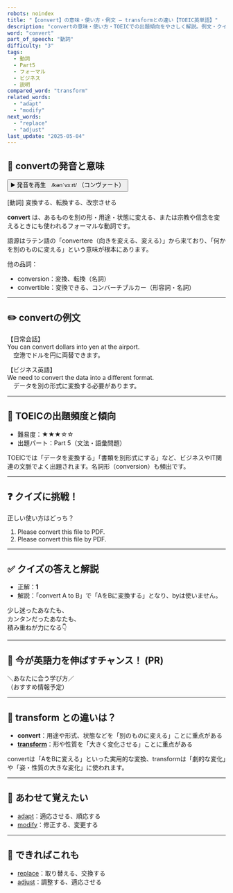 ```yaml
---
robots: noindex
title: "【convert】の意味・使い方・例文 ― transformとの違い【TOEIC英単語】"
description: "convertの意味・使い方・TOEICでの出題傾向をやさしく解説。例文・クイズ付きでtransformとの違いもわかりやすく学べます。"
word: "convert"
part_of_speech: "動詞"
difficulty: "3"
tags:
  - 動詞
  - Part5
  - フォーマル
  - ビジネス
  - 説明
compared_word: "transform"
related_words:
  - "adapt"
  - "modify"
next_words:
  - "replace"
  - "adjust"
last_update: "2025-05-04"
---
```


## 🔰 convertの発音と意味

<button class="play-audio" onclick="playTTS('convert')">
  <span class="play-audio-main">
    ▶️ 発音を再生　/kənˈvɜːrt/
  </span>
  <span class="play-audio-sub">
    （コンヴァート）
  </span>
</button>

[動詞] 変換する、転換する、改宗させる

**convert** は、あるものを別の形・用途・状態に変える、または宗教や信念を変えるときにも使われるフォーマルな動詞です。

語源はラテン語の「convertere（向きを変える、変える）」から来ており、「何かを別のものに変える」という意味が根本にあります。

他の品詞：  
- conversion：変換、転換（名詞）
- convertible：変換できる、コンバーチブルカー（形容詞・名詞）

---

## ✏️ convertの例文

【日常会話】  
You can convert dollars into yen at the airport.  
　空港でドルを円に両替できます。

【ビジネス英語】  
We need to convert the data into a different format.  
　データを別の形式に変換する必要があります。

---

## 🎯 TOEICの出題頻度と傾向

- 難易度：★★★☆☆
- 出題パート：Part 5（文法・語彙問題）

TOEICでは「データを変換する」「書類を別形式にする」など、ビジネスやIT関連の文脈でよく出題されます。名詞形（conversion）も頻出です。

---

## ❓ クイズに挑戦！

正しい使い方はどっち？

1. Please convert this file to PDF.  
2. Please convert this file by PDF.

---

## ✅ クイズの答えと解説

- 正解：**1**
- 解説：「convert A to B」で「AをBに変換する」となり、byは使いません。

少し迷ったあなたも、  
カンタンだったあなたも、  
積み重ねが力になる👇️

---

## 🚀 今が英語力を伸ばすチャンス！ (PR)

<div class="info-center">
＼あなたに合う学び方／<br>  
（おすすめ情報予定）
</div>

---

## 🤔  transform との違いは？

- **convert**：用途や形式、状態などを「別のものに変える」ことに重点がある
- **[transform](/word/transform)**：形や性質を「大きく変化させる」ことに重点がある

convertは「AをBに変える」といった実用的な変換、transformは「劇的な変化」や「姿・性質の大きな変化」に使われます。

---

## 🧩 あわせて覚えたい

- [adapt](/word/adapt)：適応させる、順応する
- [modify](/word/modify)：修正する、変更する

---

## 📖 できればこれも

- [replace](/word/replace)：取り替える、交換する
- [adjust](/word/adjust)：調整する、適応させる

<!-- cvid: aid47_bid03 -->
